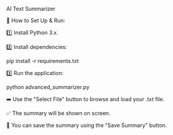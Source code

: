 AI Text  Summarizer

📂 How to Set Up & Run:

1️⃣ Install Python 3.x.

2️⃣ Install dependencies:

pip install -r requirements.txt

3️⃣ Run the application:

python advanced_summarizer.py

➡️ Use the "Select File" button to browse and load your .txt   file.

✅ The summary will be shown on screen.

💾 You can save the summary using the "Save Summary" button.
